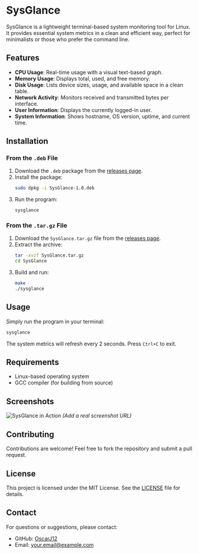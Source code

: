 # SysGlance

SysGlance is a lightweight terminal-based system monitoring tool for Linux. It provides essential system metrics in a clean and efficient way, perfect for minimalists or those who prefer the command line.

## Features

- **CPU Usage**: Real-time usage with a visual text-based graph.
- **Memory Usage**: Displays total, used, and free memory.
- **Disk Usage**: Lists device sizes, usage, and available space in a clean table.
- **Network Activity**: Monitors received and transmitted bytes per interface.
- **User Information**: Displays the currently logged-in user.
- **System Information**: Shows hostname, OS version, uptime, and current time.

## Installation

### From the `.deb` File

1. Download the `.deb` package from the [releases page](https://github.com/OscarJ12/SysGlance/releases).
2. Install the package:
   ```bash
   sudo dpkg -i SysGlance-1.0.deb
   ```
3. Run the program:
   ```bash
   sysglance
   ```

### From the `.tar.gz` File

1. Download the `SysGlance.tar.gz` file from the [releases page](https://github.com/OscarJ12/SysGlance/releases).
2. Extract the archive:
   ```bash
   tar -xvzf SysGlance.tar.gz
   cd SysGlance
   ```
3. Build and run:
   ```bash
   make
   ./sysglance
   ```

## Usage

Simply run the program in your terminal:
```bash
sysglance
```

The system metrics will refresh every 2 seconds. Press `Ctrl+C` to exit.

## Requirements

- Linux-based operating system
- GCC compiler (for building from source)

## Screenshots

![SysGlance in Action](https://example.com/screenshot.png) *(Add a real screenshot URL)*

## Contributing

Contributions are welcome! Feel free to fork the repository and submit a pull request.

## License

This project is licensed under the MIT License. See the [LICENSE](LICENSE) file for details.

## Contact

For questions or suggestions, please contact:
- GitHub: [OscarJ12](https://github.com/OscarJ12)
- Email: [your.email@example.com](mailto:your.email@example.com)
